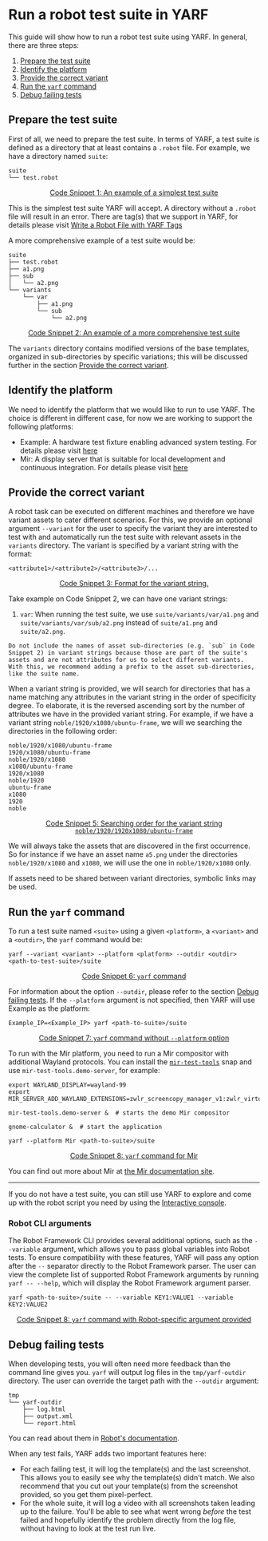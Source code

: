 # Run a robot test suite in YARF

This guide will show how to run a robot test suite using YARF.
In general, there are three steps:

1. [Prepare the test suite](#prepare-the-test-suite)
1. [Identify the platform](#identify-the-platform)
1. [Provide the correct variant](#provide-the-correct-variant)
1. [Run the `yarf` command](#run-the-yarf-command)
1. [Debug failing tests](#debug-failing-tests)

## Prepare the test suite

First of all, we need to prepare the test suite. In terms of YARF, a test suite is defined as a directory that at least contains a `.robot` file. For example, we have a directory named `suite`:

```
suite
└── test.robot
```

<u><center>Code Snippet 1: An example of a simplest test suite</center></u>

This is the simplest test suite YARF will accept. A directory without a `.robot` file will result in an error. There are tag(s) that we support in YARF, for details please visit [Write a Robot File with YARF Tags](./write-a-robot-file-with-yarf-tags.md)

A more comprehensive example of a test suite would be:

```
suite
├── test.robot
├── a1.png
├── sub
│   └── a2.png
└── variants
    └── var
        ├── a1.png
        └── sub
            └── a2.png
```

<u><center>Code Snippet 2: An example of a more comprehensive test suite</center></u>

The `variants` directory contains modified versions of the base templates, organized in sub-directories by specific variations; this will be discussed further in the section [Provide the correct variant](#provide-the-correct-variant).

## Identify the platform

We need to identify the platform that we would like to run to use YARF. The choice is different in different case, for now we are working to support the following platforms:

- Example: A hardware test fixture enabling advanced system testing. For details please visit [here](https://canonical-Example.readthedocs-hosted.com/en/latest/)
- Mir: A display server that is suitable for local development and continuous integration. For details please visit [here](https://canonical-mir.readthedocs-hosted.com/stable/)

## Provide the correct variant

A robot task can be executed on different machines and therefore we have variant assets to cater different scenarios. For this, we provide an optional argument `--variant` for the user to specify the variant they are interested to test with and automatically run the test suite with relevant assets in the `variants` directory. The variant is specified by a variant string with the format:

```
<attribute1>/<attribute2>/<attribute3>/...
```

<u><center>Code Snippet 3: Format for the variant string.</center></u>

Take example on Code Snippet 2, we can have one variant strings:

1. `var`: When running the test suite, we use `suite/variants/var/a1.png` and `suite/variants/var/sub/a2.png` instead of `suite/a1.png` and `suite/a2.png`.

```{caution}
Do not include the names of asset sub-directories (e.g. `sub` in Code Snippet 2) in variant strings because those are part of the suite's assets and are not attributes for us to select different variants. With this, we recommend adding a prefix to the asset sub-directories, like the suite name.
```

When a variant string is provided, we will search for directories that has a name matching any attributes in the variant string in the order of specificity degree. To elaborate, it is the reversed ascending sort by the number of attributes we have in the provided variant string. For example, if we have a variant string `noble/1920/x1080/ubuntu-frame`, we will we searching the directories in the following order:

```text
noble/1920/x1080/ubuntu-frame
1920/x1080/ubuntu-frame
noble/1920/x1080
x1080/ubuntu-frame
1920/x1080
noble/1920
ubuntu-frame
x1080
1920
noble
```

<u><center>Code Snippet 5: Searching order for the variant string `noble/1920/1920x1080/ubuntu-frame`</center></u>

We will always take the assets that are discovered in the first occurrence. So for instance if we have an asset name `a5.png` under the directories `noble/1920/x1080` and `x1080`, we will use the one in `noble/1920/x1080` only.

If assets need to be shared between variant directories, symbolic links may be used.

## Run the `yarf` command

To run a test suite named `<suite>` using a given `<platform>`, a `<variant>` and a `<outdir>`, the `yarf` command would be:

```
yarf --variant <variant> --platform <platform> --outdir <outdir> <path-to-test-suite>/suite
```

<u><center>Code Snippet 6: `yarf` command</center></u>

For information about the option `--outdir`, please refer to the section [Debug failing tests](#debug-failing-tests).
If the `--platform` argument is not specified, then YARF will use Example as the platform:

```
Example_IP=<Example_IP> yarf <path-to-suite>/suite
```

<u><center>Code Snippet 7: `yarf` command without `--platform` option</center></u>

To run with the Mir platform, you need to run a Mir compositor with additional Wayland protocols. You can install the
[`mir-test-tools`](https://snapcraft.io/mir-test-tools) snap and use `mir-test-tools.demo-server`, for example:

```
export WAYLAND_DISPLAY=wayland-99
export MIR_SERVER_ADD_WAYLAND_EXTENSIONS=zwlr_screencopy_manager_v1:zwlr_virtual_pointer_manager_v1

mir-test-tools.demo-server &  # starts the demo Mir compositor

gnome-calculator &  # start the application

yarf --platform Mir <path-to-suite>/suite
```

<u><center>Code Snippet 8: `yarf` command for Mir</center></u>

You can find out more about Mir at [the Mir documentation site](https://canonical-mir.readthedocs-hosted.com/stable/tutorial/getting-started-with-mir/).

______________________________________________________________________

If you do not have a test suite, you can still use YARF to explore and come up with the robot script you need by using the [Interactive console](interactive-console.md).

### Robot CLI arguments

The Robot Framework CLI provides several additional options, such as the `--variable` argument, which allows you to pass global variables into Robot tests. To ensure compatibility with these features, YARF will pass any option after the `--` separator directly to the Robot Framework parser. The user can view the complete list of supported Robot Framework arguments by running `yarf -- --help`, which will display the Robot Framework argument parser.

```
yarf <path-to-suite>/suite -- --variable KEY1:VALUE1 --variable KEY2:VALUE2
```

<u><center>Code Snippet 8: `yarf` command with Robot-specific argument provided</center></u>

## Debug failing tests

When developing tests, you will often need more feedback than the command line gives you. `yarf` will output
log files in the `tmp/yarf-outdir` directory. The user can override the target path with the `--outdir` argument:

```
tmp
└── yarf-outdir
    ├── log.html
    ├── output.xml
    └── report.html
```

You can read about them in [Robot's documentation](https://robotframework.org/robotframework/latest/RobotFrameworkUserGuide.html#different-output-files).

When any test fails, YARF adds two important features here:

- For each failing test, it will log the template(s) and the last screenshot.
  This allows you to easily see why the template(s) didn't match. We also recommend that you cut out
  your template(s) from the screenshot provided, so you get them pixel-perfect.
- For the whole suite, it will log a video with all screenshots taken leading up to the failure.
  You'll be able to see what went wrong _before_ the test failed and hopefully identify the problem
  directly from the log file, without having to look at the test run live.
